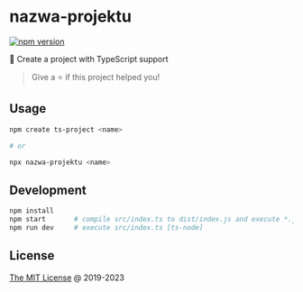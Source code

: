 # nazwa-projektu

[![npm version](https://badge.fury.io/js/nazwa-projektu.svg)](https://badge.fury.io/js/nazwa-projektu)

:hammer: Create a project with TypeScript support

> Give a ⭐️ if this project helped you!

## Usage

```bash
npm create ts-project <name>

# or

npx nazwa-projektu <name>
```

## Development

```bash
npm install
npm start       # compile src/index.ts to dist/index.js and execute *.js file [node]
npm run dev     # execute src/index.ts [ts-node]
```

## License

[The MIT License](http://piecioshka.mit-license.org) @ 2019-2023
